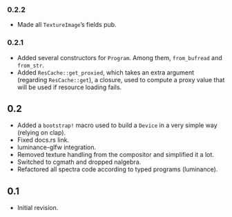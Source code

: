 ### 0.2.2

- Made all `TextureImage`’s fields pub.

### 0.2.1

- Added several constructors for `Program`. Among them, `from_bufread` and `from_str`.
- Added `ResCache::get_proxied`, which takes an extra argument (regarding `ResCache::get`), a
  closure, used to compute a proxy value that will be used if resource loading fails.

## 0.2

- Added a `bootstrap!` macro used to build a `Device` in a very simple way (relying on clap).
- Fixed docs.rs link.
- luminance-glfw integration.
- Removed texture handling from the compositor and simplified it a lot.
- Switched to cgmath and dropped nalgebra.
- Refactored all spectra code according to typed programs (luminance).

## 0.1

- Initial revision.
